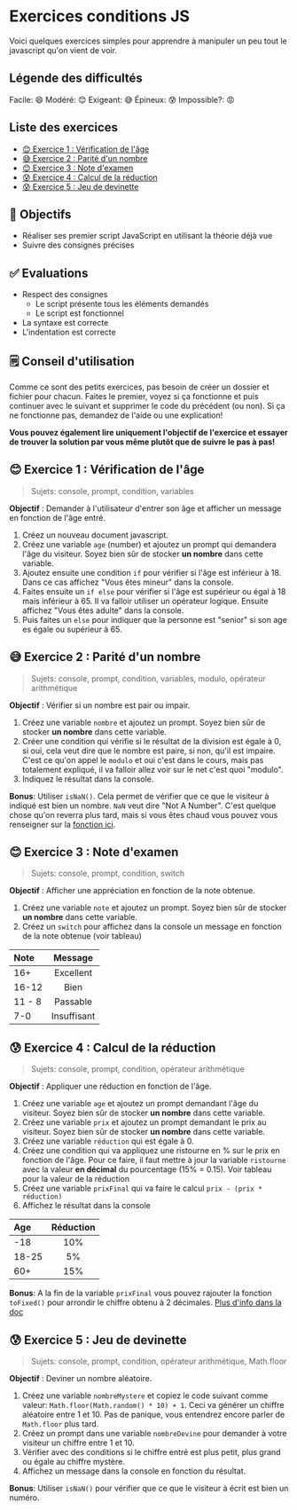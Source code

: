 <!-- omit in toc -->
# Exercices conditions JS

Voici quelques exercices simples pour apprendre à manipuler un peu tout le javascript qu'on vient de voir.

<!-- omit in toc -->
## Légende des difficultés

Facile: 😄
Modéré: 😊
Exigeant: 😅
Épineux: 😰
Impossible?: 😡

<!-- omit in toc -->
## Liste des exercices

- [😊 Exercice 1 : Vérification de l'âge](#-exercice-1--vérification-de-lâge)
- [😅 Exercice 2 : Parité d'un nombre](#-exercice-2--parité-dun-nombre)
- [😊 Exercice 3 : Note d'examen](#-exercice-3--note-dexamen)
- [😰 Exercice 4 : Calcul de la réduction](#-exercice-4--calcul-de-la-réduction)
- [😰 Exercice 5 : Jeu de devinette](#-exercice-5--jeu-de-devinette)

<!-- omit in toc -->
## :memo: Objectifs

- Réaliser ses premier script JavaScript en utilisant la théorie déjà vue
- Suivre des consignes précises

<!-- omit in toc -->
## :white_check_mark: Evaluations

- Respect des consignes
  - Le script présente tous les éléments demandés
  - Le script est fonctionnel
- La syntaxe est correcte
- L'indentation est correcte

<!-- omit in toc -->
## 🗒️ Conseil d'utilisation

Comme ce sont des petits exercices, pas besoin de créer un dossier et fichier pour chacun. Faites le premier, voyez si ça fonctionne et puis continuer avec le suivant et supprimer le code du précédent (ou non). Si ça ne fonctionne pas, demandez de l'aide ou une explication!

**Vous pouvez également lire uniquement l'objectif de l'exercice et essayer de trouver la solution par vous même plutôt que de suivre le pas à pas!**

## 😊 Exercice 1 : Vérification de l'âge

> Sujets: console, prompt, condition, variables

**Objectif** : Demander à l'utilisateur d'entrer son âge et afficher un message en fonction de l'âge entré.

1. Créez un nouveau document javascript.
2. Créez une variable `age` (number) et ajoutez un prompt qui demandera l'âge du visiteur. Soyez bien sûr de stocker **un nombre** dans cette variable.
3. Ajoutez ensuite une condition `if` pour vérifier si l'âge est inférieur à 18. Dans ce cas affichez "Vous êtes mineur" dans la console.
4. Faites ensuite un `if else` pour vérifier si l'âge est supérieur ou égal à 18 mais inférieur à 65. Il va falloir utiliser un opérateur logique. Ensuite affichez "Vous êtes adulte" dans la console.
5. Puis faites un `else` pour indiquer que la personne est "senior" si son age es égale ou supérieur à 65.

## 😅 Exercice 2 : Parité d'un nombre

> Sujets: console, prompt, condition, variables, modulo, opérateur arithmétique

**Objectif** : Vérifier si un nombre est pair ou impair.

1. Créez une variable `nombre` et ajoutez un prompt. Soyez bien sûr de stocker **un nombre** dans cette variable.
2. Créer une condition qui vérifie si le résultat de la division est égale à 0, si oui, cela veut dire que le nombre est paire, si non, qu'il est impaire. C'est ce qu'on appel le `modulo` et oui c'est dans le cours, mais pas totalement expliqué, il va falloir allez voir sur le net c'est quoi "modulo".
3. Indiquez le résultat dans la console.

**Bonus**: Utiliser `isNaN()`. Cela permet de vérifier que ce que le visiteur à indiqué est bien un nombre. `NaN` veut dire "Not A Number". C'est quelque chose qu'on reverra plus tard, mais si vous êtes chaud vous pouvez vous renseigner sur la [fonction ici](https://developer.mozilla.org/fr/docs/Web/JavaScript/Reference/Global_Objects/isNaN).

## 😊 Exercice 3 : Note d'examen

> Sujets: console, prompt, condition, switch

**Objectif** : Afficher une appréciation en fonction de la note obtenue.

1. Créez une variable `note` et ajoutez un prompt. Soyez bien sûr de stocker **un nombre** dans cette variable.
2. Créez un `switch` pour affichez dans la console un message en fonction de la note obtenue (voir tableau)

| Note | Message| 
| :--- |:------:|
| 16+  | Excellent |
| 16-12  | Bien |
| 11 - 8  | Passable |
| 7-0  | Insuffisant |

## 😰 Exercice 4 : Calcul de la réduction

> Sujets: console, prompt, condition, opérateur arithmétique

**Objectif** : Appliquer une réduction en fonction de l'âge.

1. Créez une variable `age` et ajoutez un prompt demandant l'âge du visiteur. Soyez bien sûr de stocker **un nombre** dans cette variable.
2. Créez une variable `prix` et ajoutez un prompt demandant le prix au visiteur. Soyez bien sûr de stocker **un nombre** dans cette variable.
3. Créez une variable `réduction` qui est égale à 0.
4. Créez une condition qui va appliquez une ristourne en % sur le prix en fonction de l'âge. Pour ce faire, il faut mettre à jour la variable `ristourne` avec la valeur **en décimal** du pourcentage (15% = 0.15). Voir tableau pour la valeur de la réduction
5. Créez une variable `prixFinal` qui va faire le calcul `prix - (prix * réduction)`
6. Affichez le résultat dans la console

| Age | Réduction| 
| :--- |:------:|
| -18  | 10% |
| 18-25  | 5% |
| 60+  | 15% |

**Bonus**: A la fin de la variable `prixFinal` vous pouvez rajouter la fonction `toFixed()` pour arrondir le chiffre obtenu à 2 décimales. [Plus d'info dans la doc](https://developer.mozilla.org/fr/docs/Web/JavaScript/Reference/Global_Objects/Number/toFixed)

## 😰 Exercice 5 : Jeu de devinette

> Sujets: console, prompt, condition, opérateur arithmétique, Math.floor

**Objectif** : Deviner un nombre aléatoire.

1. Créez une variable `nombreMystere` et copiez le code suivant comme valeur: `Math.floor(Math.random() * 10) + 1`. Ceci va générer un chiffre aléatoire entre 1 et 10. Pas de panique, vous entendrez encore parler de `Math.floor` plus tard.
2. Créez un prompt dans une variable `nombreDevine` pour demander à votre visiteur un chiffre entre 1 et 10.
3. Vérifier avec des conditions si le chiffre entré est plus petit, plus grand ou égale au chiffre mystère.
4. Affichez un message dans la console en fonction du résultat.

**Bonus**: Utiliser `isNaN()` pour vérifier que ce que le visiteur à écrit est bien un numéro.